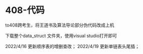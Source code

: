 # 408-代码
to408跨考生，将王道书及算法导论部分伪代码改成上机

下载整个data_struct 文件夹，使用visual studio打开即可

2022/4/16 更新顺序表的增删查改；
2022/4/19 更新单链表头尾插；
